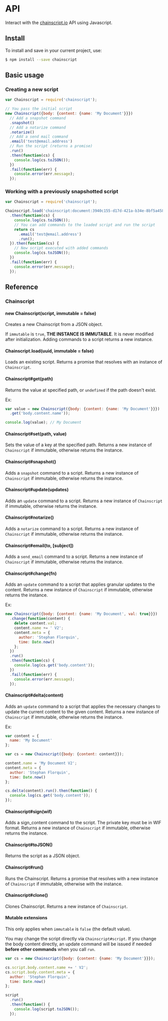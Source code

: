 # API

Interact with the [chainscript.io](http://chainscript.io) API using Javascript.

## Install

To install and save in your current project, use:

```bash
$ npm install --save chainscript
```

## Basic usage

### Creating a new script

```js
var Chainscript = require('chainscript');

// You pass the initial script
new Chainscript({body: {content: {name: 'My Document'}}})
  // Add a snapshot command
  .snapshot()
  // Add a notarize command
  .notarize()
  // Add a send mail command
  .email('test@email.address')
  // Run the script (returns a promise)
  .run()
  .then(function(cs) {
    console.log(cs.toJSON());
  })
  .fail(function(err) {
    console.error(err.message);
  });
```

### Working with a previously snapshotted script

```js
var Chainscript = require('chainscript');

Chainscript.load('chainscript:document:3940c155-d17d-421a-b34e-8bf5a458299e')
  .then(function(cs) {
    console.log(cs.toJSON());
    // You can add commands to the loaded script and run the script
    return cs
      .email('test@email.address')
      .run();
  }).then(function(cs) {
    // New script executed with added commands
    console.log(cs.toJSON());
  })
  .fail(function(err) {
    console.error(err.message);
  });
```

## Reference

### Chainscript

#### new Chainscript(script, immutable = false)

Creates a new Chainscript from a JSON object.

If `immutable` is `true`, **THE INSTANCE IS IMMUTABLE**. It is never modified
after initialization. Adding commands to a script returns a new instance.

#### Chainscript.load(uuid, immutable = false)

Loads an existing script. Returns a promise that resolves with an instance of
`Chainscript`.

#### Chainscript#get(path)

Returns the value at specified path, or `undefined` if the path doesn't exist.

Ex:

```js
var value = new Chainscript({body: {content: {name: 'My Document'}}})
  .get('body.content.name'));

console.log(value); // My Document
```

#### Chainscript#set(path, value)

Sets the value of a key at the specified path. Returns a new instance of
`Chainscript` if immutable, otherwise returns the instance.

#### Chainscript#snapshot()

Adds a `snapshot` command to a script. Returns a new instance of `Chainscript`
if immutable, otherwise returns the instance.

#### Chainscript#update(updates)

Adds an `update` command to a script. Returns a new instance of `Chainscript`
if immutable, otherwise returns the instance.

#### Chainscript#notarize()

Adds a `notarize` command to a script. Returns a new instance of `Chainscript`
if immutable, otherwise returns the instance.

#### Chainscript#email(to, [subject])

Adds a `send_email` command to a script. Returns a new instance of `Chainscript`
if immutable, otherwise returns the instance.

#### Chainscript#change(fn)

Adds an `update` command to a script that applies granular updates to the
content. Returns a new instance of `Chainscript` if immutable, otherwise
returns the instance.

Ex:

```js
new Chainscript({body: {content: {name: 'My Document', val: true}}})
  .change(function(content) {
    delete content.val;
    content.name += ' V2';
    content.meta = {
      author: 'Stephan Florquin',
      time: Date.now()
    };
  })
  .run()
  .then(function(cs) {
    console.log(cs.get('body.content'));
  })
  .fail(function(err) {
    console.error(err.message);
  });
```

#### Chainscript#delta(content)

Adds an `update` command to a script that applies the necessary changes to
update the current content to the given content. Returns a new instance of
`Chainscript` if immutable, otherwise returns the instance.

Ex:
```js
var content = {
  name: 'My Document'
};

var cs = new Chainscript({body: {content: content}});

content.name = 'My Document V2';
content.meta = {
  author: 'Stephan Florquin',
  time: Date.now()
};

cs.delta(content).run().then(function() {
  console.log(cs.get('body.content'));
});
```

#### Chainscript#sign(wif)

Adds a sign_content command to the script. The private key must be in WIF
format. Returns a new instance of `Chainscript` if immutable, otherwise
returns the instance.

#### Chainscript#toJSON()

Returns the script as a JSON object.

#### Chainscript#run()

Runs the Chainscript. Returns a promise that resolves with a new instance of
`Chainscript` if immutable, otherwise with the instance.

#### Chainscript#clone()

Clones Chainscript. Returns a new instance of `Chainscript`.

#### Mutable extensions

This only applies when `immutable` is `false` (the default value).

You may change the script directly via `Chainscript#script`. If you  change the
body content directly, an update command will be issued if needed **before
other commands** when you call `run`.

```js
var cs = new Chainscript({body: {content: {name: 'My Document'}}});

cs.script.body.content.name += ' V2';
cs.script.body.content.meta = {
  author: 'Stephan Florquin',
  time: Date.now()
};

script
  .run()
  .then(function() {
    console.log(script.toJSON());
  });
```
